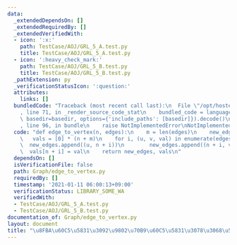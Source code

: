 ```yaml
---
data:
  _extendedDependsOn: []
  _extendedRequiredBy: []
  _extendedVerifiedWith:
  - icon: ':x:'
    path: TestCase/AOJ/GRL_5_A.test.py
    title: TestCase/AOJ/GRL_5_A.test.py
  - icon: ':heavy_check_mark:'
    path: TestCase/AOJ/GRL_5_B.test.py
    title: TestCase/AOJ/GRL_5_B.test.py
  _pathExtension: py
  _verificationStatusIcon: ':question:'
  attributes:
    links: []
  bundledCode: "Traceback (most recent call last):\n  File \"/opt/hostedtoolcache/Python/3.9.1/x64/lib/python3.9/site-packages/onlinejudge_verify/documentation/build.py\"\
    , line 71, in _render_source_code_stat\n    bundled_code = language.bundle(stat.path,\
    \ basedir=basedir, options={'include_paths': [basedir]}).decode()\n  File \"/opt/hostedtoolcache/Python/3.9.1/x64/lib/python3.9/site-packages/onlinejudge_verify/languages/python.py\"\
    , line 96, in bundle\n    raise NotImplementedError\nNotImplementedError\n"
  code: "def edge_to_vertex(n, edges):\n    m = len(edges)\n    new_edges = []\n \
    \   vals = [0] * (n + m)\n    for i, (u, v, val) in enumerate(edges):\n      \
    \  new_edges.append((u, n + i))\n        new_edges.append((n + i, v))\n      \
    \  vals[n + i] = val\n    return new_edges, vals\n"
  dependsOn: []
  isVerificationFile: false
  path: Graph/edge_to_vertex.py
  requiredBy: []
  timestamp: '2021-01-11 06:00:13+09:00'
  verificationStatus: LIBRARY_SOME_WA
  verifiedWith:
  - TestCase/AOJ/GRL_5_A.test.py
  - TestCase/AOJ/GRL_5_B.test.py
documentation_of: Graph/edge_to_vertex.py
layout: document
title: "\u8FBA\u60C5\u5831\u3092\u9802\u70B9\u60C5\u5831\u3078\u3068\u5909\u63DB"
---
```

